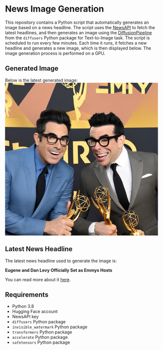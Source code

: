 # News Image Generation
This repository contains a Python script that automatically generates an image based on a news headline. The script uses the [NewsAPI](https://newsapi.org/) to fetch the latest headlines, and then generates an image using the [DiffusionPipeline](https://github.com/huggingface/diffusers) from the `diffusers` Python package for Text-to-Image task.
The script is scheduled to run every few minutes. Each time it runs, it fetches a new headline and generates a new image, which is then displayed below. The image generation process is performed on a GPU.

## Generated Image
Below is the latest generated image:
![Generated Image](image.png)

## Latest News Headline
The latest news headline used to generate the image is:

**Eugene and Dan Levy Officially Set as Emmys Hosts**

You can read more about it [here](https://news.google.com/rss/articles/CBMihgFBVV95cUxNdGk2eFVHd1h2cTdoeTRzbFpfSkc1RmlBTW9xWXFEMnRNMFE0cGZ6eEhQZ08wT3JlS29ma3ZwRzBHakxpNUJ6cUR0OUljbG1fNEhaaXl1a3ExU3k5aVpZNVg0TWJ5eDdjN29vTUVQcXBhazhWWXVCcnZSdXczSW5nNjR2U2hzUdIBiwFBVV95cUxPem85ZlM1bm5hUktTNjZ0bmh3NzZsVThELW45R1ZZb2k2MlpFd0djVGpCMUprdExUUXlpZmpoSGdSR1ZrX3l2TVhjUmVFWFdpTjFabHFZMEZZb2U0OThmZ01nNTZzdk5TRmxhejFiRWJhbWFiemxEQUx1bFZwYkNVOTQ1MVMxdUVkVTVR?oc=5).

## Requirements
- Python 3.8
- Hugging Face account
- NewsAPI key
- `diffusers` Python package
- `invisible_watermark` Python package
- `transformers` Python package
- `accelerate` Python package
- `safetensors` Python package
